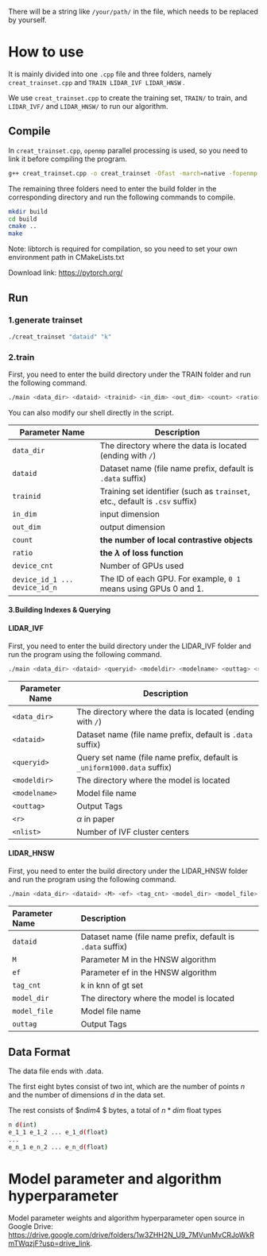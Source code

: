 There will be a string like `/your/path/` in the file, which needs to be replaced by yourself.

# How to use

It is mainly divided into one `.cpp` file and three folders, namely `creat_trainset.cpp` and `TRAIN LIDAR_IVF LIDAR_HNSW` .

We use `creat_trainset.cpp` to create the training set, `TRAIN/` to train, and `LIDAR_IVF/` and `LIDAR_HNSW/` to run our algorithm.

## Compile

In `creat_trainset.cpp`, `openmp` parallel processing is used, so you need to link it before compiling the program.

```bash
g++ creat_trainset.cpp -o creat_trainset -Ofast -march=native -fopenmp
```

The remaining three folders need to enter the build folder in the corresponding directory and run the following commands to compile.

```bash
mkdir build
cd build
cmake ..
make
```

Note: libtorch is required for compilation, so you need to set your own environment path in CMakeLists.txt

Download link: https://pytorch.org/

## Run

### 1.generate trainset

```bash
./creat_trainset "dataid" "k"
```

### 2.train

First, you need to enter the build directory under the TRAIN folder and run the following command.

```bash
./main <data_dir> <dataid> <trainid> <in_dim> <out_dim> <count> <ratio> <device_cnt> <device_id_1> ... <device_id_n>
```

You can also modify our shell directly in the script.

| Parameter Name                        | Description                                                         |
| ----------------------------- | ------------------------------------------------------------ |
| `data_dir`                    | The directory where the data is located (ending with `/`)    |
| `dataid`                      | Dataset name (file name prefix, default is `.data` suffix)   |
| `trainid`                     | Training set identifier (such as `trainset`, etc., default is `.csv` suffix) |
| `in_dim`                      | input dimension                                              |
| `out_dim`                     | output dimension                                             |
| `count`                       | **the number of local contrastive objects**                  |
| `ratio`                       | **the  $\lambda$  of loss function**                         |
| `device_cnt`                  | Number of GPUs used                                          |
| `device_id_1 ... device_id_n` | The ID of each GPU. For example, `0 1` means using GPUs 0 and 1. |

#### 3.Building Indexes & Querying

#### LIDAR_IVF

First, you need to enter the build directory under the LIDAR_IVF folder and run the program using the following command.

```bash
./main <data_dir> <dataid> <queryid> <modeldir> <modelname> <outtag> <r> <nlist>
```

| Parameter Name        | Description                                                         |
| ------------- | ------------------------------------------------------------ |
| `<data_dir>`  | The directory where the data is located (ending with `/`)    |
| `<dataid>`    | Dataset name (file name prefix, default is `.data` suffix)   |
| `<queryid>`   | Query set name (file name prefix, default is `_uniform1000.data` suffix) |
| `<modeldir>`  | The directory where the model is located                     |
| `<modelname>` | Model file name                                              |
| `<outtag>`    | Output Tags                                                  |
| `<r>`         | $\alpha$ in paper                                            |
| `<nlist>`     | Number of IVF cluster centers                                |

#### LIDAR_HNSW

First, you need to enter the build directory under the LIDAR_HNSW folder and run the program using the following command.

```bash
./main <data_dir> <dataid> <M> <ef> <tag_cnt> <model_dir> <model_file> <out_tag> <query_cnt> <query_id_1> ... <query_id_n>
```

| Parameter Name       | Description                                                       |
| :----------- | :--------------------------------------------------------- |
| `dataid`     | Dataset name (file name prefix, default is `.data` suffix) |
| `M`          | Parameter M in the HNSW algorithm                                        |
| `ef`         | Parameter ef in the HNSW algorithm                                       |
| `tag_cnt`    | k in knn of gt set                                         |
| `model_dir`  | The directory where the model is located                   |
| `model_file` | Model file name                                            |
| `outtag`     | Output Tags                                                |

Data Format
-----------

The data file ends with .data. 

The first eight bytes consist of two int, which are the number of points $n$ and the number of dimensions $d$ in the data set.

The rest consists of $n*dim*4 $ bytes, a total of $n*dim$ float types

```bash
n d(int)
e_1_1 e_1_2 ... e_1_d(float)
...
e_n_1 e_n_2 ... e_n_d(float)
```

# Model parameter and algorithm hyperparameter 

Model parameter weights and algorithm hyperparameter open source in Google Drive:  https://drive.google.com/drive/folders/1w3ZHH2N_U9_7MVunMvCRJoWkRmTWqzjF?usp=drive_link.

 

